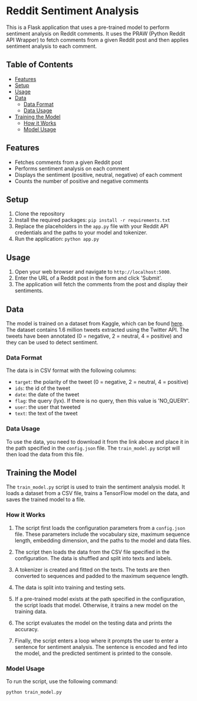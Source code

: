 # Reddit Sentiment Analysis

This is a Flask application that uses a pre-trained model to perform sentiment analysis on Reddit comments. It uses the PRAW (Python Reddit API Wrapper) to fetch comments from a given Reddit post and then applies sentiment analysis to each comment.

## Table of Contents

- [Features](#features)
- [Setup](#setup)
- [Usage](#usage)
- [Data](#data)
    - [Data Format](#data-format)
    - [Data Usage](#data-usage)
- [Training the Model](#training-the-model)
    - [How it Works](#how-it-works)
    - [Model Usage](#model-usage)

## Features

- Fetches comments from a given Reddit post
- Performs sentiment analysis on each comment
- Displays the sentiment (positive, neutral, negative) of each comment
- Counts the number of positive and negative comments

## Setup

1. Clone the repository
2. Install the required packages: `pip install -r requirements.txt`
3. Replace the placeholders in the `app.py` file with your Reddit API credentials and the paths to your model and tokenizer.
4. Run the application: `python app.py`

## Usage

1. Open your web browser and navigate to `http://localhost:5000`.
2. Enter the URL of a Reddit post in the form and click 'Submit'.
3. The application will fetch the comments from the post and display their sentiments.

## Data

The model is trained on a dataset from Kaggle, which can be found [here](https://www.kaggle.com/datasets/kazanova/sentiment140). The dataset contains 1.6 million tweets extracted using the Twitter API. The tweets have been annotated (0 = negative, 2 = neutral, 4 = positive) and they can be used to detect sentiment.

### Data Format

The data is in CSV format with the following columns:

- `target`: the polarity of the tweet (0 = negative, 2 = neutral, 4 = positive)
- `ids`: the id of the tweet
- `date`: the date of the tweet
- `flag`: the query (lyx). If there is no query, then this value is 'NO_QUERY'.
- `user`: the user that tweeted
- `text`: the text of the tweet

### Data Usage

To use the data, you need to download it from the link above and place it in the path specified in the `config.json` file. The `train_model.py` script will then load the data from this file.

## Training the Model

The `train_model.py` script is used to train the sentiment analysis model. It loads a dataset from a CSV file, trains a TensorFlow model on the data, and saves the trained model to a file.

### How it Works

1. The script first loads the configuration parameters from a `config.json` file. These parameters include the vocabulary size, maximum sequence length, embedding dimension, and the paths to the model and data files.

2. The script then loads the data from the CSV file specified in the configuration. The data is shuffled and split into texts and labels.

3. A tokenizer is created and fitted on the texts. The texts are then converted to sequences and padded to the maximum sequence length.

4. The data is split into training and testing sets.

5. If a pre-trained model exists at the path specified in the configuration, the script loads that model. Otherwise, it trains a new model on the training data.

6. The script evaluates the model on the testing data and prints the accuracy.

7. Finally, the script enters a loop where it prompts the user to enter a sentence for sentiment analysis. The sentence is encoded and fed into the model, and the predicted sentiment is printed to the console.

### Model Usage

To run the script, use the following command:

```bash
python train_model.py
